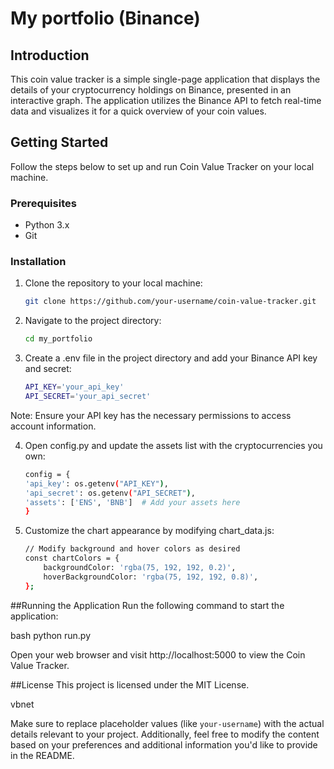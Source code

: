 # My portfolio (Binance)
## Introduction
This coin value tracker is a simple single-page application that displays the details of your cryptocurrency holdings on Binance, presented in an interactive graph. The application utilizes the Binance API to fetch real-time data and visualizes it for a quick overview of your coin values.
## Getting Started

Follow the steps below to set up and run Coin Value Tracker on your local machine.

### Prerequisites

- Python 3.x
- Git

### Installation

1. Clone the repository to your local machine:

   ```bash
   git clone https://github.com/your-username/coin-value-tracker.git
   
2. Navigate to the project directory:
    ```bash
    cd my_portfolio

3. Create a .env file in the project directory and add your Binance API key and secret:
    ```bash
    API_KEY='your_api_key'
    API_SECRET='your_api_secret'
Note: Ensure your API key has the necessary permissions to access account information.

4. Open config.py and update the assets list with the cryptocurrencies you own:
    ```bash
    config = {
    'api_key': os.getenv("API_KEY"),
    'api_secret': os.getenv("API_SECRET"),
    'assets': ['ENS', 'BNB']  # Add your assets here
    }
   
5. Customize the chart appearance by modifying chart_data.js:
    ```bash
    // Modify background and hover colors as desired
    const chartColors = {
        backgroundColor: 'rgba(75, 192, 192, 0.2)',
        hoverBackgroundColor: 'rgba(75, 192, 192, 0.8)',
    };

##Running the Application
Run the following command to start the application:

bash
python run.py

Open your web browser and visit http://localhost:5000 to view the Coin Value Tracker.

##License
This project is licensed under the MIT License.

vbnet



Make sure to replace placeholder values (like `your-username`) with the actual details relevant to your project. Additionally, feel free to modify the content based on your preferences and additional information you'd like to provide in the README.
